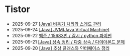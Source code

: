 # Tistor<!-- RECENT POST START -->
- 2025-09-27 [[Java] 비동기 처리와 스레드 관리](https://seulow-down.tistory.com/424)
- 2025-09-24 [[Java] JVM(Java Virtual Machine)](https://seulow-down.tistory.com/423)
- 2025-09-22 [백준 / 15683번 / 감시 / python 파이썬](https://seulow-down.tistory.com/422)
- 2025-09-21 [[Java] 상속 정리 / 다중 상속 / 다이아몬드 문제](https://seulow-down.tistory.com/421)
- 2025-09-20 [[Java] 추상 클래스와 인터페이스 정리](https://seulow-down.tistory.com/420)
<!-- RECENT POST END -->